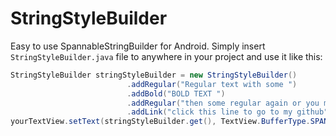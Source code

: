 # StringStyleBuilder

Easy to use SpannableStringBuilder for Android. Simply insert `StringStyleBuilder.java` file to anywhere in your project and use it like this:
```java
StringStyleBuilder stringStyleBuilder = new StringStyleBuilder()
                          .addRegular("Regular text with some ")
                          .addBold("BOLD TEXT ")
                          .addRegular("then some regular again or you might want to ")
                          .addLink("click this line to go to my github", "https://guthub.com/koceeng");
yourTextView.setText(stringStyleBuilder.get(), TextView.BufferType.SPANNABLE);
```
